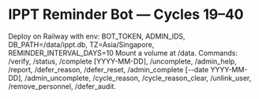 # IPPT Reminder Bot — Cycles 19–40
Deploy on Railway with env: BOT_TOKEN, ADMIN_IDS, DB_PATH=/data/ippt.db, TZ=Asia/Singapore, REMINDER_INTERVAL_DAYS=10
Mount a volume at /data.
Commands: /verify, /status, /complete [YYYY-MM-DD], /uncomplete, /admin_help, /report, /defer_reason, /defer_reset,
/admin_complete [--date YYYY-MM-DD], /admin_uncomplete, /cycle_reason, /cycle_reason_clear, /unlink_user, /remove_personnel, /defer_audit.

